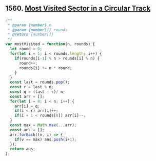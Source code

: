 ## 1560. [Most Visited Sector in a Circular Track](https://leetcode.com/problems/most-visited-sector-in-a-circular-track/)

```javascript
/**
 * @param {number} n
 * @param {number[]} rounds
 * @return {number[]}
 */
var mostVisited = function(n, rounds) {
  let round = 0;
  for(let i = 1; i < rounds.length; i++) {
    if(rounds[i-1] % n > rounds[i] % n) {
      round++;
      rounds[i] += n * round;
    }
  }
  const last = rounds.pop();
  const r = last % n;
  const q = (last - r)/ n;
  const arr = [];
  for(let i = 0; i < n; i++) {
    arr[i] = q;
    if(i < r) arr[i]++;
    if(i + 1 < rounds[0]) arr[i]--;
  }
  const max = Math.max(...arr);
  const ans = [];
  arr.forEach((v, i) => {
    if(v == max) ans.push(i+1);
  });
  return ans;
};
```
